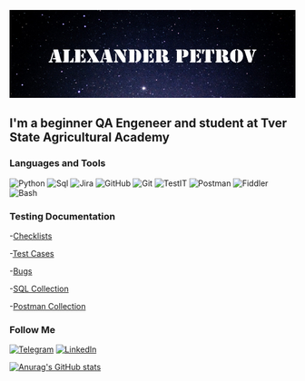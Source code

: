 [![Header](https://github.com/Studentboy1/Studentboy1/blob/main/assets/Prew.png)]()

## I'm a beginner QA Engeneer and student at Tver State Agricultural Academy

### Languages and Tools
![Python](https://img.shields.io/badge/python-090909?style=for-the-badge&logo=python&logoColor=47C5FB)
![Sql](https://img.shields.io/badge/Sql-090909?style=for-the-badge&logo=mysql&logoColor=00648B)
![Jira](https://img.shields.io/badge/Jira-090909?style=for-the-badge&logo=jira&logoColor=blue)
![GitHub](https://img.shields.io/badge/GitHub-090909?style=for-the-badge&logo=github&logoColor=white)
![Git](https://img.shields.io/badge/git-090909?style=for-the-badge&logo=git&logoColor=orange)
![TestIT](https://img.shields.io/badge/testit-090909?style=for-the-badge&logo=testit&logoColor=47C5FB)
![Postman](https://img.shields.io/badge/postman-090909?style=for-the-badge&logo=postman&logoColor=orange)
![Fiddler](https://img.shields.io/badge/fiddler-090909?style=for-the-badge&logo=fiddler&logoColor=green)
![Bash](https://img.shields.io/badge/bash-090909?style=for-the-badge&logo=bash&logoColor=47C5FB)

### Testing Documentation
-[Checklists](https://github.com/Studentboy1/Checklists.git)

-[Test Cases](https://github.com/Studentboy1/Test-Cases.git)

-[Bugs](https://github.com/Studentboy1/Bugs.git)

-[SQL Collection](https://github.com/Studentboy1/SQL-Collection.git)

-[Postman Collection](https://github.com/Studentboy1/Postman-Collection.git)


### Follow Me

[![Telegram](https://img.shields.io/badge/telegram-090909?style=for-the-badge&logo=telegram&logoColor=27A0D)](https://t.me/sancho_22)
[![LinkedIn](https://img.shields.io/badge/linkedin-090909?style=for-the-badge&logo=linkedin&logoColor=007BB6)](https://www.linkedin.com/in/alexander-petrov-897bba266/)


[![Anurag's GitHub stats](https://github-readme-stats.vercel.app/api?username=Studenboy1)](https://github.com/anuraghazra/github-readme-stats&theme=dracula)
